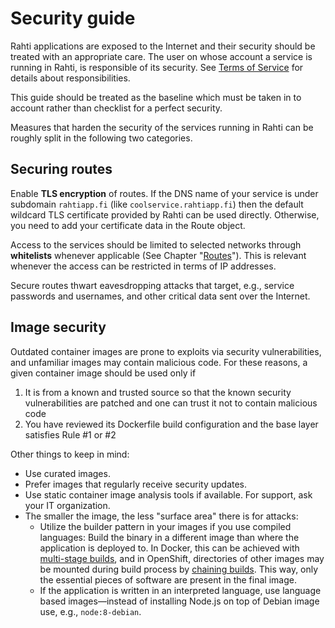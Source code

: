 # Security guide

Rahti applications are exposed to the Internet and
their security should be treated with an appropriate care.
The user on whose account a service is running in Rahti, is
responsible of its security. See [Terms of Service]() for details about
responsibilities.

This guide should be treated as the baseline which must be taken
in to account rather than checklist for a perfect security.

Measures that harden the security of the services running in Rahti can be
roughly split in the following two categories.

## Securing routes

Enable **TLS encryption** of routes. If the DNS name of your service is under
subdomain `rahtiapp.fi` (like `coolservice.rahtiapp.fi`) then the default
wildcard TLS certificate provided by Rahti can be used directly. Otherwise,
you need to add your certificate data in the Route object.

Access to the services should be limited to selected networks through
**whitelists** whenever applicable (See Chapter
"[Routes](/cloud/rahti/tutorials/elemental_tutorial#routes)"). This is relevant whenever
the access can be restricted in terms of IP addresses.

Secure routes thwart eavesdropping attacks that target, e.g., service passwords
and usernames, and other critical data sent over the Internet.

## Image security

Outdated container images are prone to exploits via security vulnerabilities,
and unfamiliar images may contain malicious code. For these reasons, a given container
image should be used only if

1. It is from a known and trusted source so that the known security
   vulnerabilities are patched and one can trust it not to contain malicious
   code
2. You have reviewed its Dockerfile build configuration and the base layer
   satisfies Rule #1 or #2

Other things to keep in mind:

* Use curated images.
* Prefer images that regularly receive security updates.
* Use static container image analysis tools if available. For support, ask your
  IT organization.
* The smaller the image, the less "surface area" there is for attacks:
  * Utilize the builder pattern in your images if you use compiled languages:
    Build the binary in a different image than where the application is
    deployed to. In Docker, this can be achieved with [multi-stage
    builds](https://docs.docker.com/develop/develop-images/multistage-build/),
    and in OpenShift, directories of other images may be mounted during build
    process by [chaining
    builds](https://docs.okd.io/3.11/dev_guide/builds/advanced_build_operations.html#dev-guide-chaining-builds).
    This way, only the essential pieces of software are present in the
    final image.
  * If the application is written in an interpreted language, use language
    based images—instead of installing Node.js on top of Debian image use,
    e.g., `node:8-debian`.

